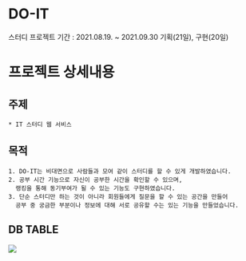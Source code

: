 # DO-IT
스터디 프로젝트
기간 : 2021.08.19. ~ 2021.09.30 기획(21일), 구현(20일)

# 프로젝트 상세내용

## 주제

```
* IT 스터디 웹 서비스
```

## 목적
```
1. DO-IT는 비대면으로 사람들과 모여 같이 스터디를 할 수 있게 개발하였습니다.
2. 공부 시간 기능으로 자신이 공부한 시간을 확인할 수 있으며, 
  랭킹을 통해 동기부여가 될 수 있는 기능도 구현하였습니다.
3. 단순 스터디만 하는 것이 아니라 회원들에게 질문을 할 수 있는 공간을 만들어
  공부 중 궁금한 부분이나 정보에 대해 서로 공유할 수는 있는 기능을 만들었습니다.
```

## DB TABLE
<img src="https://user-images.githubusercontent.com/59522336/148393328-bd36c8fd-c096-4b9a-afd1-2cd9fe1998a5.png">

